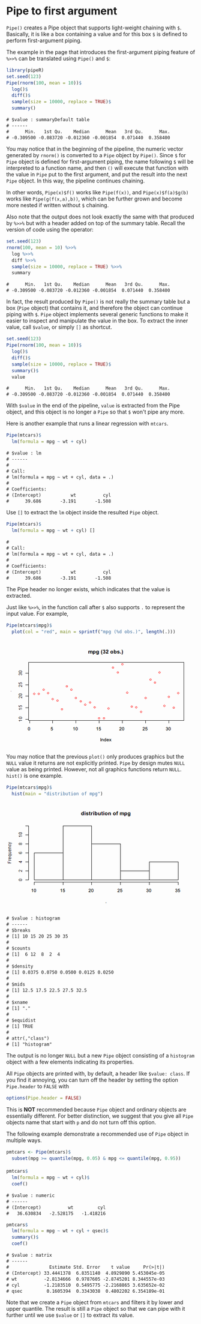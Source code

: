 

# Pipe to first argument

`Pipe()` creates a Pipe object that supports light-weight chaining with `$`. Basically, it is like a box containing a value and for this box `$` is defined to perform first-argument piping.

The example in the page that introduces the first-argument piping feature of `%>>%` can be translated using `Pipe()` and `$`:


```r
library(pipeR)
set.seed(123)
Pipe(rnorm(100, mean = 10))$
  log()$
  diff()$
  sample(size = 10000, replace = TRUE)$
  summary()
```

```
# $value : summaryDefault table 
# ------
#      Min.   1st Qu.    Median      Mean   3rd Qu.      Max. 
# -0.309500 -0.083720 -0.012360 -0.001854  0.071440  0.358400
```

You may notice that in the beginning of the pipeline, the numeric vector generated by `rnorm()` is converted to a `Pipe` object by `Pipe()`. Since `$` for `Pipe` object is defined for first-argument piping, the name following `$` will be interpreted to a function name, and then `()` will execute that function with the value in `Pipe` put to the first argument, and put the result into the next `Pipe` object. In this way, the pipeline continues chaining.

In other words, `Pipe(x)$f()` works like `Pipe(f(x))`, and `Pipe(x)$f(a)$g(b)` works like `Pipe(g(f(x,a),b))`, which can be further grown and become more nested if written without `$` chaining. 

Also note that the output does not look exactly the same with that produced by `%>>%` but with a header added on top of the summary table. Recall the version of code using the operator:


```r
set.seed(123)
rnorm(100, mean = 10) %>>%
  log %>>%
  diff %>>%
  sample(size = 10000, replace = TRUE) %>>%
  summary
```

```
#      Min.   1st Qu.    Median      Mean   3rd Qu.      Max. 
# -0.309500 -0.083720 -0.012360 -0.001854  0.071440  0.358400
```

In fact, the result produced by `Pipe()` is not really the summary table but a box (`Pipe` object) that contains it, and therefore the object can continue piping with `$`. `Pipe` object implements several generic functions to make it easier to inspect and manipulate the value in the box. To extract the inner value, call `$value`, or simply `[]` as shortcut.


```r
set.seed(123)
Pipe(rnorm(100, mean = 10))$
  log()$
  diff()$
  sample(size = 10000, replace = TRUE)$
  summary()$
  value
```

```
#      Min.   1st Qu.    Median      Mean   3rd Qu.      Max. 
# -0.309500 -0.083720 -0.012360 -0.001854  0.071440  0.358400
```

With `$value` in the end of the pipeline, `value` is extracted from the Pipe object, and this object is no longer a `Pipe` so that `$` won't pipe any more.

Here is another example that runs a linear regression with `mtcars`.


```r
Pipe(mtcars)$
  lm(formula = mpg ~ wt + cyl)
```

```
# $value : lm 
# ------
# 
# Call:
# lm(formula = mpg ~ wt + cyl, data = .)
# 
# Coefficients:
# (Intercept)           wt          cyl  
#      39.686       -3.191       -1.508
```

Use `[]` to extract the `lm` object inside the resulted `Pipe` object.


```r
Pipe(mtcars)$
  lm(formula = mpg ~ wt + cyl) []
```

```
# 
# Call:
# lm(formula = mpg ~ wt + cyl, data = .)
# 
# Coefficients:
# (Intercept)           wt          cyl  
#      39.686       -3.191       -1.508
```

The Pipe header no longer exists, which indicates that the value is extracted.

Just like `%>>%`, in the function call after `$` also supports `.` to represent the input value. For example,


```r
Pipe(mtcars$mpg)$
  plot(col = "red", main = sprintf("mpg (%d obs.)", length(.)))
```

<img src="figure/pipe-dot.png" title="plot of chunk pipe-dot" alt="plot of chunk pipe-dot" style="display: block; margin: auto;" />

You may notice that the previous `plot()` only produces graphics but the `NULL` value it returns are not explicitly printed. `Pipe` by design mutes `NULL` value as being printed. However, not all graphics functions return `NULL`. `hist()` is one example.


```r
Pipe(mtcars$mpg)$
  hist(main = "distribution of mpg")
```

<img src="figure/pipe-hist.png" title="plot of chunk pipe-hist" alt="plot of chunk pipe-hist" style="display: block; margin: auto;" />

```
# $value : histogram 
# ------
# $breaks
# [1] 10 15 20 25 30 35
# 
# $counts
# [1]  6 12  8  2  4
# 
# $density
# [1] 0.0375 0.0750 0.0500 0.0125 0.0250
# 
# $mids
# [1] 12.5 17.5 22.5 27.5 32.5
# 
# $xname
# [1] "."
# 
# $equidist
# [1] TRUE
# 
# attr(,"class")
# [1] "histogram"
```

The output is no longer `NULL` but a new `Pipe` object consisting of a `histogram` object with a few elements indicating its properties. 

All `Pipe` objects are printed with, by default, a header like `$value: class`. If you find it annoying, you can turn off the header by setting the option `Pipe.header` to `FALSE` with

```r
options(Pipe.header = FALSE)
```

This is **NOT** recommended because `Pipe` object and ordinary objects are essentially different. For better distinction, we suggest that you give  all `Pipe` objects name that start with `p` and do not turn off this option.

The following example demonstrate a recommended use of `Pipe` object in multiple ways.


```r
pmtcars <- Pipe(mtcars)$
  subset(mpg >= quantile(mpg, 0.05) & mpg <= quantile(mpg, 0.95))

pmtcars$
  lm(formula = mpg ~ wt + cyl)$
  coef()
```

```
# $value : numeric 
# ------
# (Intercept)          wt         cyl 
#   36.630834   -2.528175   -1.418216
```

```r
pmtcars$
  lm(formula = mpg ~ wt + cyl + qsec)$
  summary()$
  coef()
```

```
# $value : matrix 
# ------
#               Estimate Std. Error    t value     Pr(>|t|)
# (Intercept) 33.4441378  6.8351140  4.8929890 5.453045e-05
# wt          -2.8134666  0.9787605 -2.8745201 8.344557e-03
# cyl         -1.2183510  0.5495775 -2.2168865 3.635652e-02
# qsec         0.1605394  0.3343038  0.4802202 6.354189e-01
```

Note that we create a `Pipe` object from `mtcars` and filters it by lower and upper quantile. The result is still a `Pipe` object so that we can pipe with it further until we use `$value` or `[]` to extract its value.

